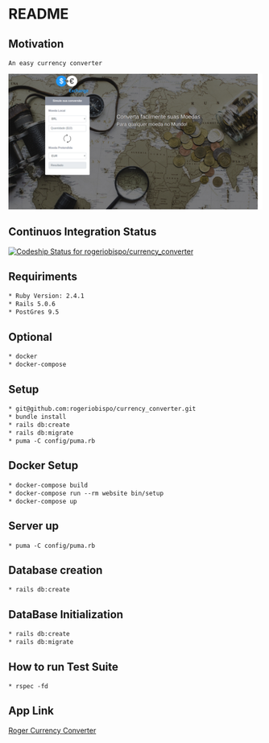 # README

## Motivation
    An easy currency converter
![Screenshot](https://raw.githubusercontent.com/rogeriobispo/currency_converter/8645a6e1666569ce70eb329c18d895ae73a113eb/public/currencyConverter.png)

## Continuos Integration Status
[ ![Codeship Status for rogeriobispo/currency_converter](https://app.codeship.com/projects/ab4eeda0-e3e8-0135-5b30-4235b83c2a89/status?branch=master)](https://app.codeship.com/projects/268684)

## Requiriments
    * Ruby Version: 2.4.1
    * Rails 5.0.6
    * PostGres 9.5

## Optional
    * docker
    * docker-compose

## Setup
    * git@github.com:rogeriobispo/currency_converter.git
    * bundle install
    * rails db:create
    * rails db:migrate
    * puma -C config/puma.rb

## Docker Setup
    * docker-compose build
    * docker-compose run --rm website bin/setup
    * docker-compose up

## Server up
    * puma -C config/puma.rb

## Database creation
    * rails db:create

## DataBase Initialization
    * rails db:create
    * rails db:migrate

## How to run Test Suite
    * rspec -fd

## App Link

[Roger Currency Converter](http://rogerexchangecurrency.herokuapp.com/)
